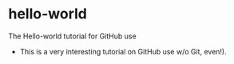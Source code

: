 # hello-world
The Hello-world tutorial for GitHub use
- This is a very interesting tutorial on GitHub use w/o Git, even!).

